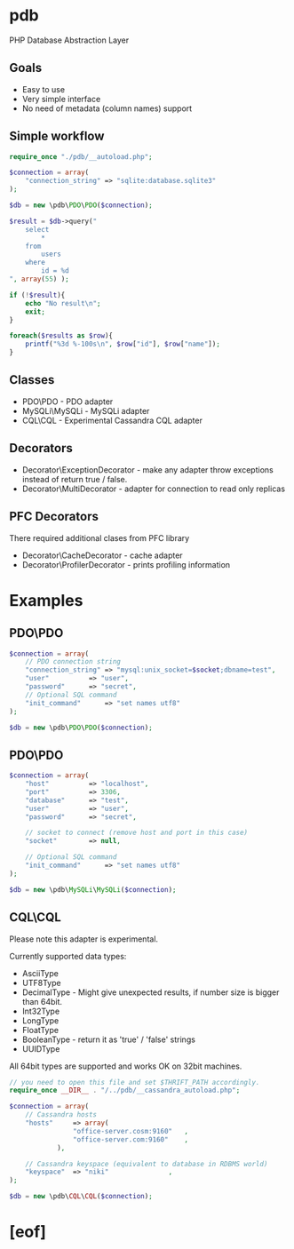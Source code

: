 # pdb

PHP Database Abstraction Layer


## Goals

- Easy to use
- Very simple interface
- No need of metadata (column names) support


## Simple workflow

~~~php
require_once "./pdb/__autoload.php";

$connection = array(
	"connection_string" => "sqlite:database.sqlite3"
);

$db = new \pdb\PDO\PDO($connection);

$result = $db->query("
	select
		*
	from
		users
	where
		id = %d
", array(55) );

if (!$result){
	echo "No result\n";
	exit;
}

foreach($results as $row){
	printf("%3d %-100s\n", $row["id"], $row["name"]);
}
~~~

## Classes

- PDO\PDO - PDO adapter
- MySQLi\MySQLi - MySQLi adapter
- CQL\CQL - Experimental Cassandra CQL adapter

## Decorators

- Decorator\ExceptionDecorator - make any adapter throw exceptions instead of return true / false.
- Decorator\MultiDecorator - adapter for connection to read only replicas

## PFC Decorators

There required additional clases from PFC library

- Decorator\CacheDecorator - cache adapter
- Decorator\ProfilerDecorator - prints profiling information

# Examples

## PDO\PDO

~~~php
$connection = array(
	// PDO connection string
	"connection_string"	=> "mysql:unix_socket=$socket;dbname=test",
	"user"			=> "user",
	"password"		=> "secret",
	// Optional SQL command
	"init_command"		=> "set names utf8"
);

$db = new \pdb\PDO\PDO($connection);
~~~

## PDO\PDO

~~~php
$connection = array(
	"host"			=> "localhost",
	"port"			=> 3306,
	"database"		=> "test",
	"user"			=> "user",
	"password"		=> "secret",

	// socket to connect (remove host and port in this case)
	"socket"		=> null,

	// Optional SQL command
	"init_command"		=> "set names utf8"
);

$db = new \pdb\MySQLi\MySQLi($connection);
~~~

## CQL\CQL

Please note this adapter is experimental.

Currently supported data types:

- AsciiType
- UTF8Type
- DecimalType - Might give unexpected results, if number size is bigger than 64bit.
- Int32Type
- LongType
- FloatType
- BooleanType - return it as 'true' / 'false' strings
- UUIDType

All 64bit types are supported and works OK on 32bit machines.

~~~php
// you need to open this file and set $THRIFT_PATH accordingly.
require_once __DIR__ . "/../pdb/__cassandra_autoload.php";

$connection = array(
	// Cassandra hosts
	"hosts"		=> array(
				"office-server.cosm:9160"	,
				"office-server.com:9160"	,
			),

	// Cassandra keyspace (equivalent to database in RDBMS world)
	"keyspace"	=> "niki"				,
);

$db = new \pdb\CQL\CQL($connection);
~~~

# [eof]

